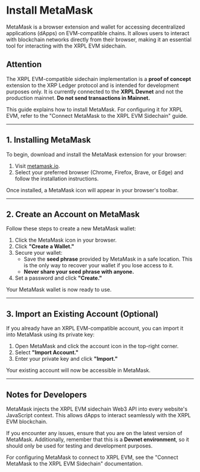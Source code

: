 # Install MetaMask

MetaMask is a browser extension and wallet for accessing decentralized applications (dApps) on EVM-compatible chains. It allows users to interact with blockchain networks directly from their browser, making it an essential tool for interacting with the XRPL EVM sidechain.

## Attention

The XRPL EVM-compatible sidechain implementation is a **proof of concept** extension to the XRP Ledger protocol and is intended for development purposes only. It is currently connected to the **XRPL Devnet** and not the production mainnet. **Do not send transactions in Mainnet.**

This guide explains how to install MetaMask. For configuring it for XRPL EVM, refer to the "Connect MetaMask to the XRPL EVM Sidechain" guide.

---

## 1. Installing MetaMask

To begin, download and install the MetaMask extension for your browser:

1. Visit [metamask.io](https://metamask.io/download/).
2. Select your preferred browser (Chrome, Firefox, Brave, or Edge) and follow the installation instructions.

<Insert Screenshot of the MetaMask Download Page>

Once installed, a MetaMask icon will appear in your browser's toolbar.

---

## 2. Create an Account on MetaMask

Follow these steps to create a new MetaMask wallet:

1. Click the MetaMask icon in your browser.
2. Click **"Create a Wallet."**
3. Secure your wallet:
   - Save the **seed phrase** provided by MetaMask in a safe location. This is the only way to recover your wallet if you lose access to it.
   - **Never share your seed phrase with anyone.**
   <Insert Screenshot Showing the Seed Phrase and Warning>
4. Set a password and click **"Create."**

Your MetaMask wallet is now ready to use.

<Insert Screenshot of the Wallet Interface after Creation>

---

## 3. Import an Existing Account (Optional)

If you already have an XRPL EVM-compatible account, you can import it into MetaMask using its private key:

1. Open MetaMask and click the account icon in the top-right corner.
2. Select **"Import Account."**
3. Enter your private key and click **"Import."**

Your existing account will now be accessible in MetaMask.

<Insert Screenshot of Import Account Screen>

---

## Notes for Developers

MetaMask injects the XRPL EVM sidechain Web3 API into every website's JavaScript context. This allows dApps to interact seamlessly with the XRPL EVM blockchain.

If you encounter any issues, ensure that you are on the latest version of MetaMask. Additionally, remember that this is a **Devnet environment**, so it should only be used for testing and development purposes.

For configuring MetaMask to connect to XRPL EVM, see the "Connect MetaMask to the XRPL EVM Sidechain" documentation.
